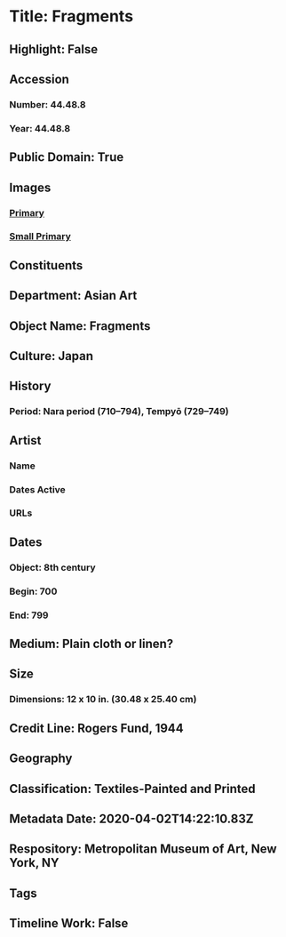 # Title: Fragments
## Highlight: False
## Accession
### Number: 44.48.8
### Year: 44.48.8
## Public Domain: True
## Images
### [Primary](https://images.metmuseum.org/CRDImages/as/original/132494.jpg)
### [Small Primary](https://images.metmuseum.org/CRDImages/as/web-large/132494.jpg)
## Constituents
## Department: Asian Art
## Object Name: Fragments
## Culture: Japan
## History
### Period: Nara period (710–794), Tempyō (729–749)
## Artist
### Name
### Dates Active
### URLs
## Dates
### Object: 8th century
### Begin: 700
### End: 799
## Medium: Plain cloth or linen?
## Size
### Dimensions: 12 x 10 in. (30.48 x 25.40 cm)
## Credit Line: Rogers Fund, 1944
## Geography
## Classification: Textiles-Painted and Printed
## Metadata Date: 2020-04-02T14:22:10.83Z
## Respository: Metropolitan Museum of Art, New York, NY
## Tags
## Timeline Work: False